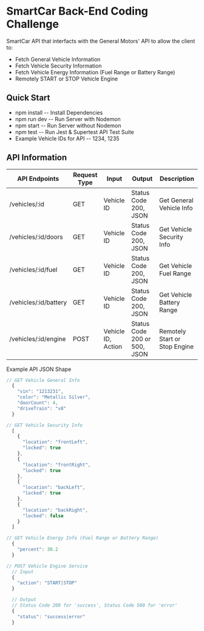 # SmartCar Back-End Coding Challenge

SmartCar API that interfacts with the General Motors' API to allow the client to:
  - Fetch General Vehicle Information
  - Fetch Vehicle Security Information
  - Fetch Vehicle Energy Information (Fuel Range or Battery Range)
  - Remotely START or STOP Vehicle Engine

## Quick Start

- npm install -- Install Dependencies
- npm run dev -- Run Server with Nodemon
- npm start -- Run Server without Nodemon
- npm test -- Run Jest & Supertest API Test Suite
- Example Vehicle IDs for API -- 1234, 1235

## API Information

| API Endpoints  | Request Type | Input | Output | Description  |
| ------------- | ------------- | ------------- | ------------- | ------------- | 
| /vehicles/:id | GET  | Vehicle ID  | Status Code 200, JSON | Get General Vehicle Info  |
| /vehicles/:id/doors | GET  | Vehicle ID   | Status Code 200, JSON  | Get Vehicle Security Info  | 
| /vehicles/:id/fuel | GET  | Vehicle ID  | Status Code 200, JSON  | Get Vehicle Fuel Range  |
| /vehicles/:id/battery | GET  | Vehicle ID  | Status Code 200, JSON  | Get Vehicle Battery Range  |
| /vehicles/:id/engine | POST  | Vehicle ID, Action  | Status Code 200 or 500, JSON  | Remotely Start or Stop Engine |

Example API JSON Shape
```javascript
// GET Vehicle General Info
  {
    "vin": "1213231",
    "color": "Metallic Silver",
    "doorCount": 4,
    "driveTrain": "v8"
  }

// GET Vehicle Security Info
  [
    {
      "location": "frontLeft",
      "locked": true
    },
    {
      "location": "frontRight",
      "locked": true
    },
    {
      "location": "backLeft",
      "locked": true
    },
    {
      "location": "backRight",
      "locked": false
    }
  ]

// GET Vehicle Energy Info (Fuel Range or Battery Range)
  {
    "percent": 30.2
  }

// POST Vehicle Engine Service
  // Input
  {
    "action": "START|STOP"
  }

  // Output
  // Status Code 200 for 'success', Status Code 500 for 'error'
  {
    "status": "success|error"
  }
```

